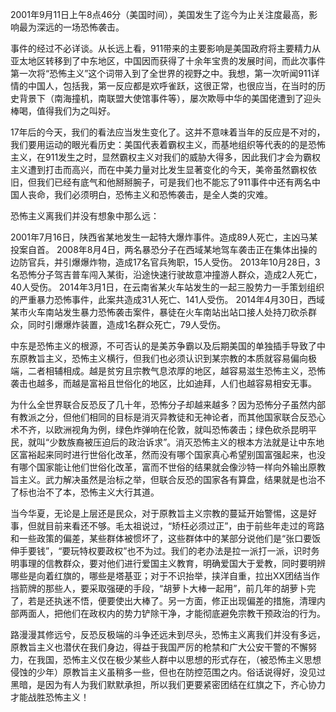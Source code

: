 2001年9月11日上午8点46分（美国时间），美国发生了迄今为止关注度最高，影响最为深远的一场恐怖袭击。

事件的经过不必详谈。从长远上看，911带来的主要影响是美国政府将主要精力从亚太地区转移到了中东地区，中国因而获得了十余年宝贵的发展时间，而此次事件第一次将“恐怖主义”这个词带入到了全世界的视野之中。我想，第一次听闻911详情的中国人，包括我，第一反应都是欢呼雀跃，这很正常，也很应当，在当时的历史背景下（南海撞机，南联盟大使馆事件等），屡次欺辱中华的美国佬遭到了迎头棒喝，值得我们为之叫好。

17年后的今天，我们的看法应当发生变化了。这并不意味着当年的反应是不对的，我们要用运动的眼光看历史：美国代表着霸权主义，而基地组织等代表的的是恐怖主义，在911发生之时，显然霸权主义对我们的威胁大得多，因此我们才会为霸权主义遭到打击而高兴，而在中美力量对比发生显著变化的今天，美帝虽然霸权依旧，但我们已经有底气和他掰掰腕子，可是我们也不能忘了911事件中还有两名中国人丧命，我们必须明白，恐怖主义和恐怖袭击，是全人类的灾难。

恐怖主义离我们并没有想象中那么远：

2001年7月16日，陕西省某地发生一起特大爆炸事件。造成89人死亡，主凶马某投案自首。 2008年8月4日，两名暴恐分子在西域某地驾车袭击正在集体出操的边防官兵，并引爆爆炸物，造成17名官兵殉职，15人受伤。 2013年10月28日，3名恐怖分子驾吉普车闯入某街，沿途快速行驶故意冲撞游人群众，造成2人死亡，40人受伤。 2014年3月1日，在云南省某火车站发生的一起三股势力一手策划组织的严重暴力恐怖事件，此案共造成31人死亡、141人受伤。 2014年4月30日，西域某市火车南站发生暴力恐怖袭击案件，暴徒在火车南站出站口接人处持刀砍杀群众，同时引爆爆炸装置，造成1名群众死亡，79人受伤。

中东是恐怖主义的根源，不可否认的是美苏争霸以及后期美国的单独插手导致了中东原教旨主义，恐怖主义横行，但我们也必须认识到某宗教的本质就容易偏向极端，二者相辅相成。越是贫穷且宗教气息浓厚的地区，越容易滋生恐怖主义，恐怖袭击也越多，而越是富裕且世俗化的地区，比如迪拜，人们也越容易相安无事。

为什么全世界联合反恐反了几十年，恐怖分子却越来越多？因为恐怖分子虽然内部有教派之分，但他们相同的目标是消灭异教徒和无神论者，而其他国家联合反恐心术不齐，以欧洲视角为例，绿色炸弹响在伦敦，就叫恐怖袭击；绿色砍杀昆明平民，就叫“少数族裔被压迫后的政治诉求”。消灭恐怖主义的根本方法就是让中东地区富裕起来同时进行世俗化改革，然而没有哪个国家真心希望别国富强起来，也没有哪个国家能让他们世俗化改革，富而不世俗的结果就会像沙特一样向外输出原教旨主义。武力解决虽然是治标之举，但联合反恐的国家各有算盘，结果就是也治不了标也治不了本，恐怖主义大行其道。

当今华夏，无论是上层还是民众，对于原教旨主义宗教的蔓延开始警惕，这是好事，但就目前来看还不够。毛太祖说过，“矫枉必须过正”，由于前些年走过的弯路和一些政策的偏差，某些群体被惯坏了，这些群体中的某部分说他们是“张口要饭伸手要钱”，“要玩特权要政权”也不为过。我们的老办法是拉一派打一派，识时务明事理的信教群众，要对他们进行爱国主义教育，明确爱国大于爱教，同时要明辨哪些是向着红旗的，哪些是塔基亚；对于不识抬举，挟洋自重，拉出XX团结当作挡箭牌的那些人，要采取强硬的手段，“胡萝卜大棒一起用”，前几年的胡萝卜完了，若是还执迷不悟，便要使出大棒了。另一方面，修正出现偏差的措施，清理内部两面人，把他们在政权内的势力铲除干净，才能彻底避免宗教干预政治的行为。

路漫漫其修远兮，反恐反极端的斗争还远未到尽头，恐怖主义离我们并没有多远，原教旨主义也潜伏在我们身边，得益于我国严厉的枪禁和广大公安干警的不懈努力，在我国，恐怖主义仅在极少某些人群中以思想的形式存在，（被恐怖主义思想侵蚀的少年）原教旨主义虽稍多一些，但也在防控范围之内。俗话说得好，没见过黑暗，是因为有人为我们默默承担，所以我们更要紧密团结在红旗之下，齐心协力才能战胜恐怖主义！
